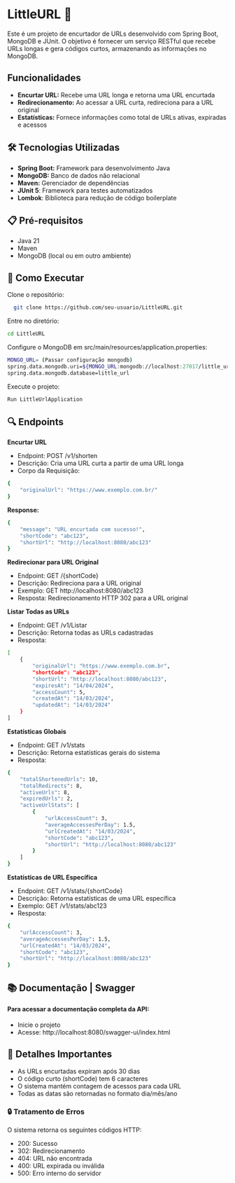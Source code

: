 
# LittleURL 🔗

Este é um projeto de encurtador de URLs desenvolvido com Spring Boot, MongoDB e JUnit. O objetivo é fornecer um serviço RESTful que recebe URLs longas e gera códigos curtos, armazenando as informações no MongoDB.


## Funcionalidades

- **Encurtar URL:** Recebe uma URL longa e retorna uma URL encurtada
- **Redirecionamento:** Ao acessar a URL curta, redireciona para a URL original
- **Estatísticas:** Fornece informações como total de URLs ativas, expiradas e acessos



## 🛠️ Tecnologias Utilizadas

- **Spring Boot:** Framework para desenvolvimento Java
- **MongoDB:** Banco de dados não relacional
- **Maven:** Gerenciador de dependências
- **JUnit 5**: Framework para testes automatizados
- **Lombok**: Biblioteca para redução de código boilerplate

## 📋 Pré-requisitos

- Java 21
- Maven
- MongoDB (local ou em outro ambiente)


## 🚀 Como Executar

Clone o repositório:

```bash
  git clone https://github.com/seu-usuario/LittleURL.git
```
Entre no diretório:   

```bash
cd LittleURL
```

Configure o MongoDB em src/main/resources/application.properties:

```bash
MONGO_URL= (Passar configuração mongodb)
spring.data.mongodb.uri=${MONGO_URL:mongodb://localhost:27017/little_url}
spring.data.mongodb.database=little_url
```

Execute o projeto:

```bash
Run LittleUrlApplication
```
## 🔍 Endpoints

**Encurtar URL**
- Endpoint: POST /v1/shorten
- Descrição: Cria uma URL curta a partir de uma URL longa
- Corpo da Requisição:
```bash
{
    "originalUrl": "https://www.exemplo.com.br/"
}
```
**Response:**
```bash
{
    "message": "URL encurtada com sucesso!",
    "shortCode": "abc123",
    "shortUrl": "http://localhost:8080/abc123"
}
```

**Redirecionar para URL Original**
- Endpoint: GET /{shortCode}
- Descrição: Redireciona para a URL original
- Exemplo: GET http://localhost:8080/abc123
- Resposta: Redirecionamento HTTP 302 para a URL original

**Listar Todas as URLs**
- Endpoint: GET /v1/Listar
- Descrição: Retorna todas as URLs cadastradas
- Resposta:
```bash
[
    {
        "originalUrl": "https://www.exemplo.com.br",
        "shortCode": "abc123",
        "shortUrl": "http://localhost:8080/abc123",
        "expiresAt": "14/04/2024",
        "accessCount": 5,
        "createdAt": "14/03/2024",
        "updatedAt": "14/03/2024"
    }
]
```
**Estatísticas Globais**
- Endpoint: GET /v1/stats
- Descrição: Retorna estatísticas gerais do sistema
- Resposta:
```bash
{
    "totalShortenedUrls": 10,
    "totalRedirects": 8,
    "activeUrls": 8,
    "expiredUrls": 2,
    "activeUrlStats": [
        {
            "urlAccessCount": 3,
            "averageAccessesPerDay": 1.5,
            "urlCreatedAt": "14/03/2024",
            "shortCode": "abc123",
            "shortUrl": "http://localhost:8080/abc123"
        }
    ]
}
```
**Estatísticas de URL Específica**
- Endpoint: GET /v1/stats/{shortCode}
- Descrição: Retorna estatísticas de uma URL específica
- Exemplo: GET /v1/stats/abc123
- Resposta:
```bash
{
    "urlAccessCount": 3,
    "averageAccessesPerDay": 1.5,
    "urlCreatedAt": "14/03/2024",
    "shortCode": "abc123",
    "shortUrl": "http://localhost:8080/abc123"
}
```
## 📚 Documentação | Swagger

#### Para acessar a documentação completa da API:
- Inicie o projeto
- Acesse: http://localhost:8080/swagger-ui/index.html

## 📝 Detalhes Importantes

- As URLs encurtadas expiram após 30 dias
- O código curto (shortCode) tem 6 caracteres
- O sistema mantém contagem de acessos para cada URL
- Todas as datas são retornadas no formato dia/mês/ano


### 🔒 Tratamento de Erros
O sistema retorna os seguintes códigos HTTP:
- 200: Sucesso
- 302: Redirecionamento
- 404: URL não encontrada
- 400: URL expirada ou inválida
- 500: Erro interno do servidor
